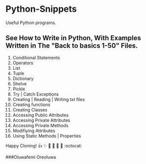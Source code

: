 # Python-Snippets
Useful Python programs. 

## See How to Write in Python, With Examples Written in The "Back to basics 1-50" Files.
1. Conditional Statements
2. Operators
3. List
4. Tuple
5. Dictionary
6. Shelve
7. Pickle
8. Try | Catch Exceptions
9. Creating | Reading | Writing txt files
10. Creating functions
11. Creating Classes
12. Accessing Public Attributes
13. Accessing Private Attributes
14. Accessing Private Methods
15. Modifiying Attributes
16. Using Static Methods | Properties


Happy Cloning!
:+1: :sparkles: :camel: :tada: 
:rocket: :metal: :octocat: 

###Oluwafemi Oreoluwa

